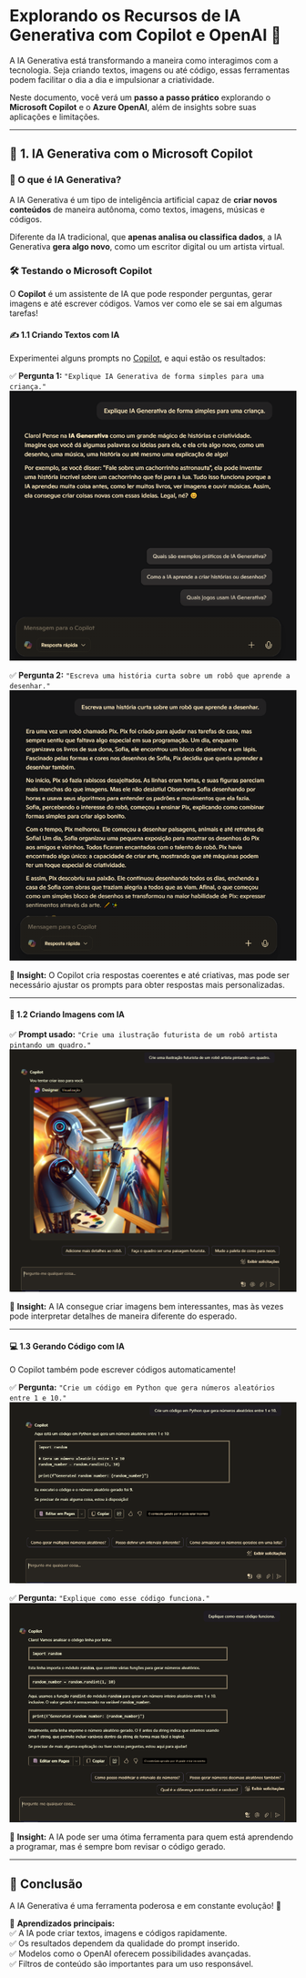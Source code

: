 # Explorando os Recursos de IA Generativa com Copilot e OpenAI 🚀

A IA Generativa está transformando a maneira como interagimos com a tecnologia. Seja criando textos, imagens ou até código, essas ferramentas podem facilitar o dia a dia e impulsionar a criatividade.

Neste documento, você verá um **passo a passo prático** explorando o **Microsoft Copilot** e o **Azure OpenAI**, além de insights sobre suas aplicações e limitações.

---

## 🔹 1. IA Generativa com o Microsoft Copilot

### 📌 O que é IA Generativa?
A IA Generativa é um tipo de inteligência artificial capaz de **criar novos conteúdos** de maneira autônoma, como textos, imagens, músicas e códigos.

Diferente da IA tradicional, que **apenas analisa ou classifica dados**, a IA Generativa **gera algo novo**, como um escritor digital ou um artista virtual.

### 🛠️ Testando o Microsoft Copilot
O **Copilot** é um assistente de IA que pode responder perguntas, gerar imagens e até escrever códigos. Vamos ver como ele se sai em algumas tarefas!

#### ✍️ 1.1 Criando Textos com IA
Experimentei alguns prompts no [Copilot](https://copilot.microsoft.com/), e aqui estão os resultados:

✅ **Pergunta 1:** `"Explique IA Generativa de forma simples para uma criança."`  
![img.png](imagens/img.png)

✅ **Pergunta 2:** `"Escreva uma história curta sobre um robô que aprende a desenhar."`  
![img_1.png](imagens/img_1.png)

🔹 **Insight:** O Copilot cria respostas coerentes e até criativas, mas pode ser necessário ajustar os prompts para obter respostas mais personalizadas.

---


#### 🎨 1.2 Criando Imagens com IA

✅ **Prompt usado:** `"Crie uma ilustração futurista de um robô artista pintando um quadro."`  
![img_2.png](imagens/img_2.png)

🔹 **Insight:** A IA consegue criar imagens bem interessantes, mas às vezes pode interpretar detalhes de maneira diferente do esperado.

---

#### 💻 1.3 Gerando Código com IA
O Copilot também pode escrever códigos automaticamente!

✅ **Pergunta:** `"Crie um código em Python que gera números aleatórios entre 1 e 10."`  
![img_3.png](imagens/img_3.png)

✅ **Pergunta:** `"Explique como esse código funciona."`  
![img_4.png](imagens/img_4.png)

🔹 **Insight:** A IA pode ser uma ótima ferramenta para quem está aprendendo a programar, mas é sempre bom revisar o código gerado.

---

## 🔹 Conclusão

A IA Generativa é uma ferramenta poderosa e em constante evolução! 🚀

🔹 **Aprendizados principais:**  
✅ A IA pode criar textos, imagens e códigos rapidamente.  
✅ Os resultados dependem da qualidade do prompt inserido.  
✅ Modelos como o OpenAI oferecem possibilidades avançadas.  
✅ Filtros de conteúdo são importantes para um uso responsável.
